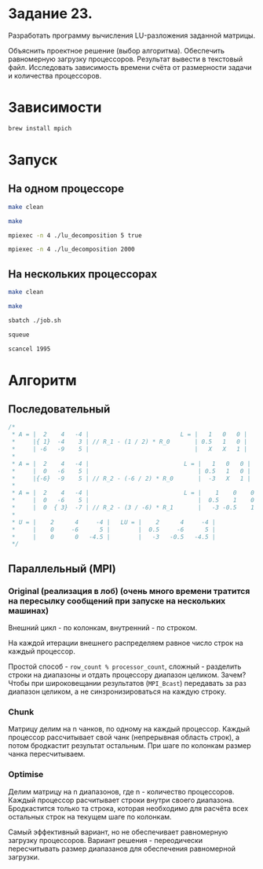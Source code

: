 # Задание 23.

Разработать программу вычисления LU-разложения заданной матрицы.

Объяснить проектное решение (выбор алгоритма).
Обеспечить равномерную загрузку процессоров.
Результат вывести в текстовый файл.
Исследовать зависимость времени счёта от размерности задачи и количества процессоров.

# Зависимости

```zsh
brew install mpich
```

# Запуск

## На одном процессоре

```zsh
make clean
```
```zsh
make
```
```zsh
mpiexec -n 4 ./lu_decomposition 5 true
```
```zsh
mpiexec -n 4 ./lu_decomposition 2000
```

## На нескольких процессорах

```zsh
make clean
```
```zsh
make
```
```zsh
sbatch ./job.sh
```
```zsh
squeue
```
```zsh
scancel 1995
```

# Алгоритм

## Последовательный

```c
/*
 * A = |  2    4   -4 |                          L = |   1   0   0 |
 *     |{ 1}  -4    3 | // R_1 - (1 / 2) * R_0       | 0.5   1   0 |
 *     | -6   -9    5 |                              |   X   X   1 |
 *
 * A = |  2    4   -4 |                           L = |   1   0   0 |
 *     |  0   -6    5 |                               | 0.5   1   0 |
 *     |{-6}  -9    5 | // R_2 - (-6 / 2) * R_0       |  -3   X   1 |
 *
 * A = |  2    4   -4 |                           L = |    1    0    0 |
 *     |  0   -6    5 |                               |  0.5    1    0 |
 *     |  0  { 3}  -7 | // R_2 - (3 / -6) * R_1       |   -3 -0.5    1 |
 *
 * U = |    2      4     -4 |   LU = |    2      4     -4 |
 *     |    0     -6      5 |        |  0.5     -6      5 |
 *     |    0      0   -4.5 |        |   -3   -0.5   -4.5 |
 */
```

## Параллельный (MPI)

### Original (реализация в лоб) (очень много времени тратится на пересылку сообщений при запуске на нескольких машинах)

Внешний цикл - по колонкам, внутренний - по строком.

На каждой итерации внешнего распределяем равное число строк на каждый процессор.

Простой способ - `row_count % processor_count`, сложный - разделить строки на диапазоны и отдать процессору диапазон целиком. Зачем? Чтобы при широковещании результатов (`MPI_Bcast`) передавать за раз диапазон целиком, а не синзронизироваться на каждую строку.

### Chunk

Матрицу делим на n чанков, по одному на каждый процессор. Каждый процессор рассчитывает свой чанк (непрерывная область строк), а потом бродкастит результат остальным. При шаге по колонкам размер чанка пересчитываем.

### Optimise

Делим матрицу на n диапазонов, где n - количество процессоров. Каждый процессор расчитывает строки внутри своего диапазона. Бродкастится только та строка, которая необходимо для расчёта всех остальных строк на текущем шаге по колонкам.

Самый эффективный вариант, но не обеспечивает равномерную загрузку процессоров. Вариант решения - переодически пересчитывать размер диапазанов для обеспечения равномерной загрузки.
